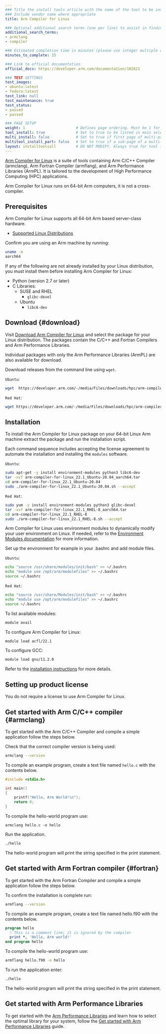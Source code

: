 ```yaml
---
### Title the install tools article with the name of the tool to be installed
### Include vendor name where appropriate
title: Arm Compiler for Linux

### Optional additional search terms (one per line) to assist in finding the article
additional_search_terms:
- armclang
- compiler

### Estimated completion time in minutes (please use integer multiple of 5)
minutes_to_complete: 15

### Link to official documentation
official_docs: https://developer.arm.com/documentation/102621

### TEST SETTINGS
test_images:
- ubuntu:latest
- fedora:latest
test_link: null
test_maintenance: true
test_status:
- passed
- passed

### PAGE SETUP
weight: 1                       # Defines page ordering. Must be 1 for first (or only) page.
tool_install: true              # Set to true to be listed in main selection page, else false
multi_install: false            # Set to true if first page of multi-page article, else false
multitool_install_part: false   # Set to true if a sub-page of a multi-page article, else false
layout: installtoolsall         # DO NOT MODIFY. Always true for tool install articles
---
```

[Arm Compiler for Linux](https://developer.arm.com/Tools%20and%20Software/Arm%20Compiler%20for%20Linux) is a suite of tools containing Arm C/C++ Compiler (armclang), Arm Fortran Compiler (armflang), and Arm Performance Libraries (ArmPL). It is tailored to the development of High Performance Computing (HPC) applications.

Arm Compiler for Linux runs on 64-bit Arm computers, it is not a cross-compiler.

## Prerequisites

Arm Compiler for Linux supports all 64-bit Arm based server-class hardware.
* [Supported Linux Distributions](https://developer.arm.com/Tools%20and%20Software/Arm%20Compiler%20for%20Linux#Supported-Devices)

Confirm you are using an Arm machine by running:

```bash { command_line="user@localhost | 2" }
uname -m
aarch64
```

If any of the following are not already installed by your Linux distribution, you must install them before installing Arm Compiler for Linux:

* Python (version 2.7 or later)
* C Libraries:
  - SUSE and RHEL
    - `glibc-devel`
  - Ubuntu
    - `libc6-dev`

## Download  {#download}

Visit [Download Arm Compiler for Linux](https://developer.arm.com/downloads/-/arm-compiler-for-linux) and select the package for your Linux distribution. 
The packages contain the C/C++ and Fortran Compilers and Arm Performance Libraries.

Individual packages with only the Arm Performance Libraries (ArmPL) are also available for download.

Download releases from the command line using `wget`.

`Ubuntu`:

```bash { target="ubuntu:latest" }
wget  https://developer.arm.com/-/media/Files/downloads/hpc/arm-compiler-for-linux/22-1/arm-compiler-for-linux_22.1_Ubuntu-20.04_aarch64.tar
```

`Red Hat`:
```bash { target="fedora:latest" }
wget https://developer.arm.com/-/media/Files/downloads/hpc/arm-compiler-for-linux/22-1/arm-compiler-for-linux_22.1_RHEL-8_aarch64.tar
```

## Installation

To install the Arm Compiler for Linux package on your 64-bit Linux Arm machine extract the package and run the installation script. 

Each command sequence includes accepting the license agreement to automate the installation and installing the `modules` software.


`Ubuntu`:

```bash { target="ubuntu:latest", env="DEBIAN_FRONTEND=noninteractive" }
sudo apt-get -y install environment-modules python3 libc6-dev
tar -xvf arm-compiler-for-linux_22.1_Ubuntu-20.04_aarch64.tar 
cd arm-compiler-for-linux_22.1_Ubuntu-20.04
sudo ./arm-compiler-for-linux_22.1_Ubuntu-20.04.sh --accept
```

`Red Hat`:

```bash { target="fedora:latest" }
sudo yum -y install environment-modules python3 glibc-devel
tar -xvf arm-compiler-for-linux_22.1_RHEL-8_aarch64.tar
cd arm-compiler-for-linux_22.1_RHEL-8
sudo ./arm-compiler-for-linux_22.1_RHEL-8.sh --accept
```

Arm Compiler for Linux uses environment modules to dynamically modify your user environment on Linux. If needed, refer to the [Environment Modules documentation](https://lmod.readthedocs.io/en/latest/#id) for more information.

Set up the environment for example in your .bashrc and add module files. 

`Ubuntu`:

```bash { target="ubuntu:latest" }
echo "source /usr/share/modules/init/bash" >> ~/.bashrc
echo "module use /opt/arm/modulefiles" >> ~/.bashrc
source ~/.bashrc
```

`Red Hat`:

```bash { target="fedora:latest" }
echo "source /usr/share/Modules/init/bash" >> ~/.bashrc
echo "module use /opt/arm/modulefiles" >> ~/.bashrc
source ~/.bashrc
```

To list available modules:

```bash { env_source="~/.bashrc" }
module avail
```

To configure Arm Compiler for Linux:

```bash { env_source="~/.bashrc" }
module load acfl/22.1
```

To configure GCC:

```bash { env_source="~/.bashrc" }
module load gnu/11.2.0
```

Refer to the [installation instructions](https://developer.arm.com/documentation/102621) for more details.

## Setting up product license

You do not require a license to use Arm Compiler for Linux.

## Get started with Arm C/C++ compiler {#armclang}

To get started with the Arm C/C++ Compiler and compile a simple application follow the steps below. 

Check that the correct compiler version is being used:
```bash { env_source="~/.bashrc", pre_cmd="module load acfl/22.1" }
armclang --version
```

To compile an example program, create a text file named `hello.c` with the contents below.

```C { file_name="hello.c" }
#include <stdio.h>

int main()
{
    printf("Hello, Arm World!\n");
    return 0;
}
```

To compile the hello-world program use:

```console { env_source="~/.bashrc", pre_cmd="module load acfl/22.1" }
armclang hello.c -o hello
```

Run the application.

```bash { env_source="~/.bashrc", pre_cmd="module load acfl/22.1" }
./hello
```

The hello-world program will print the string specified in the print statement.

## Get started with Arm Fortran compiler {#fortran}

To get started with the Arm Fortran Compiler and compile a simple application follow the steps below. 

To confirm the installation is complete run:

```bash { env_source="~/.bashrc", pre_cmd="module load acfl/22.1" }
armflang --version
```

To compile an example program, create a text file named hello.f90 with the contents below.

```fortran { file_name="hello.f90" }
program hello
  ! This is a comment line; it is ignored by the compiler
  print *, 'Hello, Arm world!'
end program hello
```

To compile the hello-world program use:

```bash { env_source="~/.bashrc", pre_cmd="module load acfl/22.1" }
armflang hello.f90 -o hello
```

To run the application enter:

```bash { env_source="~/.bashrc", pre_cmd="module load acfl/22.1" }
./hello
```

The hello-world program will print the string specified in the print statement.

## Get started with Arm Performance Libraries

To get started with the [Arm Performance Libraries](https://developer.arm.com/Tools%20and%20Software/Arm%20Performance%20Libraries) and learn how to select the optimal library for your system, follow the [Get started with Arm Performance Libraries](https://developer.arm.com/documentation/102574) guide.
